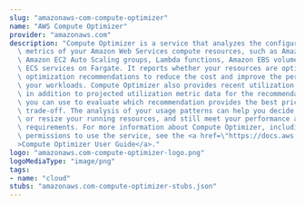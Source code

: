 ```yaml
---
slug: "amazonaws-com-compute-optimizer"
name: "AWS Compute Optimizer"
provider: "amazonaws.com"
description: "Compute Optimizer is a service that analyzes the configuration and utilization\
  \ metrics of your Amazon Web Services compute resources, such as Amazon EC2 instances,\
  \ Amazon EC2 Auto Scaling groups, Lambda functions, Amazon EBS volumes, and Amazon\
  \ ECS services on Fargate. It reports whether your resources are optimal, and generates\
  \ optimization recommendations to reduce the cost and improve the performance of\
  \ your workloads. Compute Optimizer also provides recent utilization metric data,\
  \ in addition to projected utilization metric data for the recommendations, which\
  \ you can use to evaluate which recommendation provides the best price-performance\
  \ trade-off. The analysis of your usage patterns can help you decide when to move\
  \ or resize your running resources, and still meet your performance and capacity\
  \ requirements. For more information about Compute Optimizer, including the required\
  \ permissions to use the service, see the <a href=\"https://docs.aws.amazon.com/compute-optimizer/latest/ug/\"\
  >Compute Optimizer User Guide</a>."
logo: "amazonaws.com-compute-optimizer-logo.png"
logoMediaType: "image/png"
tags:
- name: "cloud"
stubs: "amazonaws.com-compute-optimizer-stubs.json"
---
```

